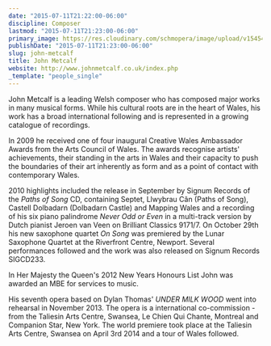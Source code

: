 ```yaml
---
date: "2015-07-11T21:22:00-06:00"
discipline: Composer
lastmod: "2015-07-11T21:23:00-06:00"
primary_image: https://res.cloudinary.com/schmopera/image/upload/v1545409169/media/webhook-uploads/1436671383267/john-metcalf-white-shirt.jpg.jpg
publishDate: "2015-07-11T21:23:00-06:00"
slug: john-metcalf
title: John Metcalf
website: http://www.johnmetcalf.co.uk/index.php
_template: "people_single"
---
```


John Metcalf is a leading Welsh composer who has composed major works in many musical forms. While his cultural roots are in the heart of Wales, his work has a broad international following and is represented in a growing catalogue of recordings.

In 2009 he received one of four inaugural Creative Wales Ambassador Awards from the Arts Council of Wales. The awards recognise artists' achievements, their standing in the arts in Wales and their capacity to push the boundaries of their art inherently as form and as a point of contact with contemporary Wales.

2010 highlights included the release in September by Signum Records of the *Paths of Song* CD, containing Septet, Llwybrau Cân (Paths of Song), Castell Dolbadarn (Dolbadarn Castle) and Mapping Wales and a recording of his six piano palindrome *Never Odd or Even* in a multi-track version by Dutch pianist Jeroen van Veen on Brilliant Classics 9171/7. On October 29th his new saxophone quartet *On Song* was premiered by the Lunar Saxophone Quartet at the Riverfront Centre, Newport. Several performances followed and the work was also released on Signum Records SIGCD233.

In Her Majesty the Queen's 2012 New Years Honours List John was awarded an MBE for services to music.

His seventh opera based on Dylan Thomas' *UNDER MILK WOOD* went into rehearsal in November 2013. The opera is a international co-commission - from the Taliesin Arts Centre, Swansea, Le Chien Qui Chante, Montreal and Companion Star, New York. The world premiere took place at the Taliesin Arts Centre, Swansea on April 3rd 2014 and a tour of Wales followed.
